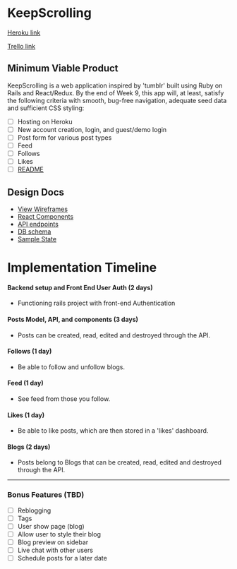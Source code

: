# KeepScrolling

[Heroku link][heroku]

[Trello link][trello]

[heroku]: http://www.herokuapp.com
[trello]: https://trello.com/b/VDUbWkif/keepscrolling

## Minimum Viable Product

KeepScrolling is a web application inspired by 'tumblr' built using Ruby on Rails and React/Redux. By the end of Week 9, this app will, at least, satisfy the following criteria with smooth, bug-free navigation, adequate seed data and sufficient CSS styling:

- [ ] Hosting on Heroku
- [ ] New account creation, login, and guest/demo login
- [ ] Post form for various post types
- [ ] Feed
- [ ] Follows
- [ ] Likes
- [ ] [README][Production_README]

## Design Docs
* [View Wireframes][wireframes]
* [React Components][components]
* [API endpoints][api-endpoints]
* [DB schema][schema]
* [Sample State][sample-state]

[wireframes]: docs/wireframes/
[components]: docs/component-hierarchy.md
[sample-state]: docs/sample-state.md
[api-endpoints]: docs/api-endpoints.md
[schema]: docs/schema.md
[Production_README]: docs/production_readme.md

# Implementation Timeline


#### Backend setup and Front End User Auth (2 days)
  - Functioning rails project with front-end Authentication


#### Posts Model, API, and components (3 days)
  - Posts can be created, read, edited and destroyed through
  the API.


#### Follows (1 day)
  - Be able to follow and unfollow blogs.


#### Feed (1 day)
  - See feed from those you follow.


#### Likes (1 day)
  - Be able to like posts, which are then stored in a 'likes' dashboard.

#### Blogs (2 days)
  - Posts belong to Blogs that can be created, read, edited and destroyed through the API.
  
---

### Bonus Features (TBD)
- [ ] Reblogging
- [ ] Tags
- [ ] User show page (blog)
- [ ] Allow user to style their blog
- [ ] Blog preview on sidebar
- [ ] Live chat with other users
- [ ] Schedule posts for a later date
